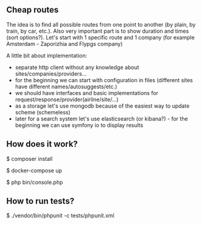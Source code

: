 ## Cheap routes

The idea is to find all possible routes from one point to another (by plain, by train, by car, etc.). Also very important part is to show duration and times (sort options?). Let's start with 1 specific route and 1 company (for example Amsterdam - Zaporizhia and Flypgs company)

A little bit about implementation:
* separate http client without any knowledge about sites/companies/providers...
* for the beginning we can start with configuration in files (different sites have different names/autosuggests/etc.)
* we should have interfaces and basic implementations for request/response/provider(airline/site/...)
* as a storage let's use mongodb because of the easiest way to update scheme (schemeless)
* later for a search system let's use elasticsearch (or kibana?) - for the beginning we can use symfony io to display results


## How does it work?

$ composer install

$ docker-compose up

$ php bin/console.php


## How to run tests?

$ ./vendor/bin/phpunit -c tests/phpunit.xml